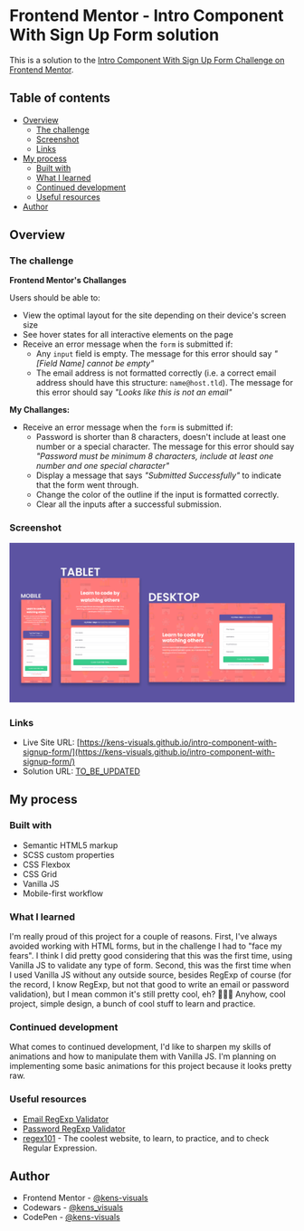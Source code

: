 # Frontend Mentor - Intro Component With Sign Up Form solution

This is a solution to the [Intro Component With Sign Up Form Challenge on Frontend Mentor](https://www.frontendmentor.io/challenges/intro-component-with-signup-form-5cf91bd49edda32581d28fd1).

## Table of contents

- [Overview](#overview)
  - [The challenge](#the-challenge)
  - [Screenshot](#screenshot)
  - [Links](#links)
- [My process](#my-process)
  - [Built with](#built-with)
  - [What I learned](#what-i-learned)
  - [Continued development](#continued-development)
  - [Useful resources](#useful-resources)
- [Author](#author)

## Overview

### The challenge

**Frontend Mentor's Challanges**

Users should be able to:

- View the optimal layout for the site depending on their device's screen size
- See hover states for all interactive elements on the page
- Receive an error message when the `form` is submitted if:
  - Any `input` field is empty. The message for this error should say _"[Field Name] cannot be empty"_
  - The email address is not formatted correctly (i.e. a correct email address should have this structure: `name@host.tld`). The message for this error should say _"Looks like this is not an email"_

**My Challanges:**

- Receive an error message when the `form` is submitted if:
  - Password is shorter than 8 characters, doesn't include at least one number or a special character. The message for this error should say _"Password must be minimum 8 characters, include at least one number and one special character"_
  - Display a message that says _"Submitted Successfully"_ to indicate that the form went through.
  - Change the color of the outline if the input is formatted correctly.
  - Clear all the inputs after a successful submission.

### Screenshot

![screenshot](./images/screenshot.png)

### Links

- Live Site URL: [https://kens-visuals.github.io/intro-component-with-signup-form/](https://kens-visuals.github.io/intro-component-with-signup-form/)
- Solution URL: [TO_BE_UPDATED](https://your-solution-url.com)

## My process

### Built with

- Semantic HTML5 markup
- SCSS custom properties
- CSS Flexbox
- CSS Grid
- Vanilla JS
- Mobile-first workflow

### What I learned

I'm really proud of this project for a couple of reasons. First, I've always avoided working with HTML forms, but in the challenge I had to "face my fears". I think I did pretty good considering that this was the first time, using Vanilla JS to validate any type of form. Second, this was the first time when I used Vanilla JS without any outside source, besides RegExp of course (for the record, I know RegExp, but not that good to write an email or password validation), but I mean common it's still pretty cool, eh? 👨🏻‍💻 Anyhow, cool project, simple design, a bunch of cool stuff to learn and practice.

### Continued development

What comes to continued development, I'd like to sharpen my skills of animations and how to manipulate them with Vanilla JS. I'm planning on implementing some basic animations for this project because it looks pretty raw.

### Useful resources

- [Email RegExp Validator](https://stackoverflow.com/questions/201323/how-can-i-validate-an-email-address-using-a-regular-expression)
- [Password RegExp Validator](https://stackoverflow.com/questions/19605150/regex-for-password-must-contain-at-least-eight-characters-at-least-one-number-a)
- [regex101](https://regex101.com/) - The coolest website, to learn, to practice, and to check Regular Expression.

## Author

- Frontend Mentor - [@kens-visuals](https://www.frontendmentor.io/profile/kens-visuals)
- Codewars - [@kens_visuals](https://www.codewars.com/users/kens_visuals)
- CodePen - [@kens-visuals](https://codepen.io/kens-visuals)
